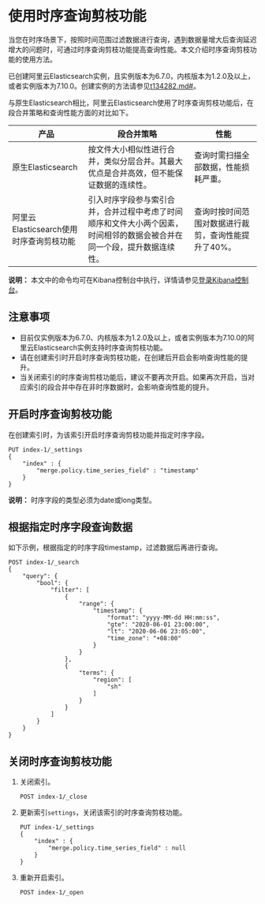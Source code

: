 # 使用时序查询剪枝功能

当您在时序场景下，按照时间范围过滤数据进行查询，遇到数据量增大后查询延迟增大的问题时，可通过时序查询剪枝功能提高查询性能。本文介绍时序查询剪枝功能的使用方法。

已创建阿里云Elasticsearch实例，且实例版本为6.7.0，内核版本为1.2.0及以上，或者实例版本为7.10.0。创建实例的方法请参见[t134282.md\#](/intl.zh-CN/Elasticsearch/管理实例/创建阿里云Elasticsearch实例.md)。

与原生Elasticsearch相比，阿里云Elasticsearch使用了时序查询剪枝功能后，在段合并策略和查询性能方面的对比如下。

|产品|段合并策略|性能|
|--|-----|--|
|原生Elasticsearch|按文件大小相似性进行合并，类似分层合并。其最大优点是合并高效，但不能保证数据的连续性。|查询时需扫描全部数据，性能损耗严重。|
|阿里云Elasticsearch使用时序查询剪枝功能|引入时序字段参与索引合并，合并过程中考虑了时间顺序和文件大小两个因素，时间相邻的数据会被合并在同一个段，提升数据连续性。|查询时按时间范围对数据进行裁剪，查询性能提升了40%。|

**说明：** 本文中的命令均可在Kibana控制台中执行，详情请参见[登录Kibana控制台](/intl.zh-CN/Elasticsearch/可视化控制/Kibana/登录Kibana控制台.md)。

## 注意事项

-   目前仅实例版本为6.7.0、内核版本为1.2.0及以上，或者实例版本为7.10.0的阿里云Elasticsearch实例支持时序查询剪枝功能。
-   请在创建索引时开启时序查询剪枝功能，在创建后开启会影响查询性能的提升。
-   当关闭索引的时序查询剪枝功能后，建议不要再次开启。如果再次开启，当对应索引的段合并中存在非时序数据时，会影响查询性能的提升。

## 开启时序查询剪枝功能

在创建索引时，为该索引开启时序查询剪枝功能并指定时序字段。

```
PUT index-1/_settings
{
    "index" : {
        "merge.policy.time_series_field" : "timestamp"
    }
}
```

**说明：** 时序字段的类型必须为date或long类型。

## 根据指定时序字段查询数据

如下示例，根据指定的时序字段timestamp，过滤数据后再进行查询。

```
POST index-1/_search
{
    "query": {
        "bool": {
            "filter": [
                {
                    "range": {
                        "timestamp": {
                            "format": "yyyy-MM-dd HH:mm:ss",
                            "gte": "2020-06-01 23:00:00",
                            "lt": "2020-06-06 23:05:00",
                            "time_zone": "+08:00"
                        }
                    }
                },
                {
                    "terms": {
                        "region": [
                            "sh"
                        ]
                    }
                }
            ]
        }
    }
}
```

## 关闭时序查询剪枝功能

1.  关闭索引。

    ```
    POST index-1/_close
    ```

2.  更新索引`settings`，关闭该索引的时序查询剪枝功能。

    ```
    PUT index-1/_settings
    {
        "index" : {
            "merge.policy.time_series_field" : null
        }
    }
    ```

3.  重新开启索引。

    ```
    POST index-1/_open
    ```


